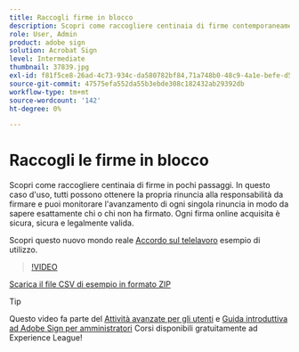 ```yaml
---
title: Raccogli firme in blocco
description: Scopri come raccogliere centinaia di firme contemporaneamente per qualsiasi documento in pochi passaggi
role: User, Admin
product: adobe sign
solution: Acrobat Sign
level: Intermediate
thumbnail: 37839.jpg
exl-id: f81f5ce8-26ad-4c73-934c-da580782bf84,71a748b0-48c9-4a1e-befe-d5f311d6c05e
source-git-commit: 47575efa552da55b3ebde308c182432ab29392db
workflow-type: tm+mt
source-wordcount: '142'
ht-degree: 0%

---
```


# Raccogli le firme in blocco

Scopri come raccogliere centinaia di firme in pochi passaggi. In questo caso d&#39;uso, tutti possono ottenere la propria rinuncia alla responsabilità da firmare e puoi monitorare l&#39;avanzamento di ogni singola rinuncia in modo da sapere esattamente chi o chi non ha firmato. Ogni firma online acquisita è sicura, sicura e legalmente valida.

Scopri questo nuovo mondo reale [Accordo sul telelavoro](https://experienceleague.adobe.com/docs/document-cloud-learn/sign-learning-hub/expand/recipes/gov/usecasegovtelework.html?lang=en) esempio di utilizzo.

>[!VIDEO](https://video.tv.adobe.com/v/37839?hidetitle=true)

[Scarica il file CSV di esempio in formato ZIP](../assets/megasign_merge_sample.zip)

>[!TIP]
>
>Questo video fa parte del [Attività avanzate per gli utenti](https://experienceleague.adobe.com/?recommended=Sign-U-1-2020.3) e [Guida introduttiva ad Adobe Sign per amministratori](https://experienceleague.adobe.com/?recommended=Sign-A-1-2020.2) Corsi disponibili gratuitamente ad Experience League!
